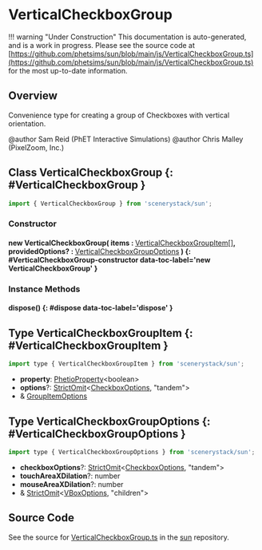 # VerticalCheckboxGroup

!!! warning "Under Construction"
    This documentation is auto-generated, and is a work in progress. Please see the source code at
    [https://github.com/phetsims/sun/blob/main/js/VerticalCheckboxGroup.ts](https://github.com/phetsims/sun/blob/main/js/VerticalCheckboxGroup.ts) for the most up-to-date information.

## Overview

Convenience type for creating a group of Checkboxes with vertical orientation.

@author Sam Reid (PhET Interactive Simulations)
@author Chris Malley (PixelZoom, Inc.)

## Class VerticalCheckboxGroup {: #VerticalCheckboxGroup }


```js
import { VerticalCheckboxGroup } from 'scenerystack/sun';
```
### Constructor

#### new VerticalCheckboxGroup( items : <span style="font-weight: 400;">[VerticalCheckboxGroupItem](../sun/VerticalCheckboxGroup.md#VerticalCheckboxGroupItem)[]</span>, providedOptions? : <span style="font-weight: 400;">[VerticalCheckboxGroupOptions](../sun/VerticalCheckboxGroup.md#VerticalCheckboxGroupOptions)</span> ) {: #VerticalCheckboxGroup-constructor data-toc-label='new VerticalCheckboxGroup' }

### Instance Methods

#### dispose() {: #dispose data-toc-label='dispose' }



## Type VerticalCheckboxGroupItem {: #VerticalCheckboxGroupItem }


```js
import type { VerticalCheckboxGroupItem } from 'scenerystack/sun';
```


- **property**: [PhetioProperty](../axon/PhetioProperty.md)&lt;<span style="color: hsla(calc(var(--md-hue) + 180deg),80%,40%,1);">boolean</span>&gt;
- **options**?: [StrictOmit](../phet-core/StrictOmit.md)&lt;[CheckboxOptions](../sun/Checkbox.md#CheckboxOptions), "tandem"&gt;
- &amp; [GroupItemOptions](../sun/GroupItemOptions.md)




## Type VerticalCheckboxGroupOptions {: #VerticalCheckboxGroupOptions }


```js
import type { VerticalCheckboxGroupOptions } from 'scenerystack/sun';
```


- **checkboxOptions**?: [StrictOmit](../phet-core/StrictOmit.md)&lt;[CheckboxOptions](../sun/Checkbox.md#CheckboxOptions), "tandem"&gt;
- **touchAreaXDilation**?: <span style="color: hsla(calc(var(--md-hue) + 180deg),80%,40%,1);">number</span>
- **mouseAreaXDilation**?: <span style="color: hsla(calc(var(--md-hue) + 180deg),80%,40%,1);">number</span>
- &amp; [StrictOmit](../phet-core/StrictOmit.md)&lt;[VBoxOptions](../scenery/VBox.md#VBoxOptions), "children"&gt;




## Source Code

See the source for [VerticalCheckboxGroup.ts](https://github.com/phetsims/sun/blob/main/js/VerticalCheckboxGroup.ts) in the [sun](https://github.com/phetsims/sun) repository.
